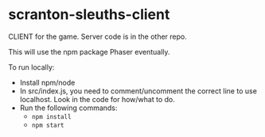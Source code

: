 # scranton-sleuths-client

CLIENT for the game. Server code is in the other repo.

This will use the npm package Phaser eventually.

To run locally:
* Install npm/node
* In src/index.js, you need to comment/uncomment the correct line to use localhost. Look in the code for how/what to do.
* Run the following commands:
    * `npm install`
    * `npm start`

